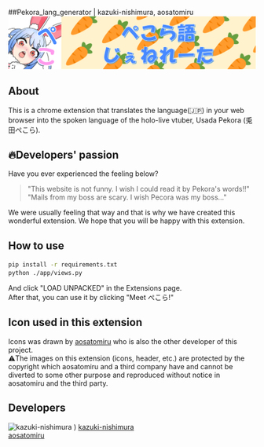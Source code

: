 ##Pekora_lang_generator | kazuki-nishimura, aosatomiru
![peko_header](icons/peko_header.png)

## About

This is a chrome extension that translates the language(🇯🇵) in your web browser into the spoken language of the holo-live vtuber, Usada Pekora (兎田ぺこら).  


## 🔥Developers' passion

Have you ever experienced the feeling below?  

>"This website is not funny. I wish I could read it by Pekora's words!!"  
>"Mails from my boss are scary. I wish Pecora was my boss..."  

We were usually feeling that way and that is why we have created this wonderful extension. We hope that you will be happy with this extension.  


## How to use
```bash
pip install -r requirements.txt
python ./app/views.py
```
And click "LOAD UNPACKED" in the Extensions page.  
After that, you can use it by clicking "Meet ぺこら!"  


## Icon used in this extension

Icons was drawn by [aosatomiru](https://github.com/aosatomiru) who is also the other developer of this project.  
⚠️The images on this extension (icons, header, etc.) are protected by the copyright which aosatomiru and a third company have and cannot be diverted to some other purpose and reproduced without notice in aosatomiru and the third party.  


## Developers

![kazuki-nishimura](https://github-readme-stats.vercel.app/api?username=kazuki-nishimura&show_icons=true)
) [kazuki-nishimura](https://github.com/kazuki-nishimura)  
[aosatomiru](https://github.com/aosatomiru)  
